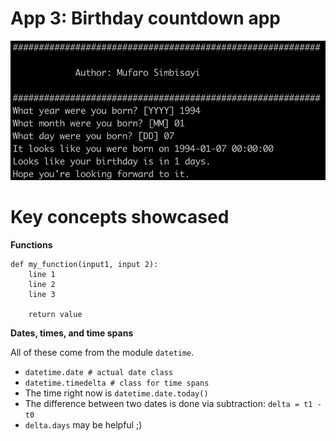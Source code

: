 # App 3: Birthday countdown app

![image](app-3.png)

Key concepts showcased
=================

**Functions**

    def my_function(input1, input 2):
        line 1
        line 2
        line 3
        
        return value

**Dates, times, and time spans**

All of these come from the module `datetime`.

* `datetime.date # actual date class`
* `datetime.timedelta # class for time spans`
* The time right now is `datetime.date.today()`
* The difference between two dates is done via subtraction: `delta = t1 - t0`
* `delta.days` may be helpful ;)
